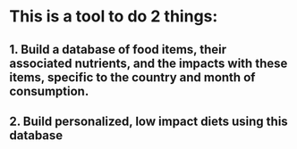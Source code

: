 # This is a tool to do 2 things:

## 1. Build a database of food items, their associated nutrients, and the impacts with these items, specific to the country and month of consumption.

## 2. Build personalized, low impact diets using this database
